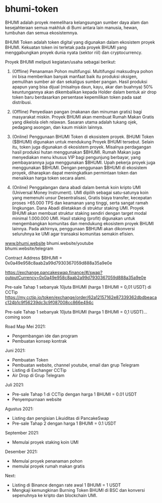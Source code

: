 # bhumi-token

BHUMI adalah proyek memelihara kelangsungan sumber daya alam dan kesejahteraan semua makhluk di Bumi antara lain manusia, hewan, tumbuhan dan semua ekosistemnya.

BHUMI Token adalah token digital yang digunakan dalam ekosistem proyek BHUMI. Kekuatan token ini terletak pada proyek BHUMI yang menggabungkan proyek dunia nyata (sektor riil) dan cryptocurrency.

Proyek BHUMI meliputi kegiatan/usaha sebagai berikut:
1. (Offline) Penanaman Pohon multifungsi. 
Multifungsi maksudnya pohon ini bisa memberikan banyak manfaat baik itu produksi oksigen, pemulihan sumber air dan sekaligus sumber pangan. Hasil produksi apapun yang bisa dijual (misalnya daun, kayu, akar dan buahnya) 50% keuntungannya akan dikembalikan kepada Holder dalam bentuk air drop token baru berdasarkan persentase kepemilikan token pada saat distribusi.

2. (Offline) Penyediaan pangan (makanan dan minuman gratis) bagi masyarakat miskin.
Proyek BHUMI akan membuat Rumah Makan Gratis yang dikelola oleh relawan. Sasaran utama adalah tukang ojek, pedagang asongan, dan kaum miskin lainnya.

3. (Online) Penggunaan BHUMI Token di ekosistem proyek.
BHUMI Token ($BHUMI) digunakan untuk mendukung Proyek BHUMI tersebut. Selain itu, token juga digunakan di ekosistem proyek. Misalnya perdagangan hasil produksi hutan menggunakan $BHUMI. Rumah Makan juga menyediakan menu khusus VIP bagi pengunjung berbayar, yang pembayarannya juga menggunakan $BHUMI. Upah pekerja proyek juga menggunakan $BHUMI. Dengan penggunaan $BHUMI di ekosistem proyek, diharapkan dapat meningkatkan permintaan token dan menaikkan harga token secara alami.

4. (Online) Penggalangan dana abadi dalam bentuk koin kripto UMI (Universal Money Instrument). UMI dipilih sebagai satu-satunya koin yang memenuhi unsur Desentralisasi, Gratis biaya transfer, kecepatan proses >65.000 TPS dan keamanan yang tinggi, serta sangat ramah lingkungan. Dana Abadi diletakkan di struktur staking UMI. Proyek BHUMI akan membuat struktur staking sendiri dengan target modal minimal 1.000.000 UMI. Hasil staking (profit) digunakan untuk mengembangkan komunitas dan mendukung ekosistem proyek BHUMI lainnya. Pada akhirnya, penggunaan $BHUMI akan dikonversi seluruhnya ke UMI agar transaksi komunitas semakin efisien.

www.bhumi.website 
bhumi.website/youtube  
bhumi.website/telegram 

Contract Address $BHUMI = 0x0a49e958c8aab2a99d7930367059d888a35a9e0e

https://exchange.pancakeswap.finance/#/swap?outputCurrency=0x0a49e958c8aab2a99d7930367059d888a35a9e0e

Pre-sale Tahap 1 sebanyak 10juta BHUMI (harga 1 BHUMI = 0,01 USDT) di CCTip https://my.cctip.io/token/exchange/order/62a12157162e87339362dbdbeacac124b1c9f56239dc3c9f087008cc866e494c

Pre-sale Tahap 1 sebanyak 10juta BHUMI (harga 1 BHUMI = 0,1 USDT)... coming soon

Road Map
Mei 2021:
- Pengembangan ide dan program
- Pembuatan konsep kontrak

Juni 2021:
- Pembuatan Token
- Pembuatan website, channel youtube, email dan grup Telegram
- Listing di Exchanger CCTip
- Air Drop di Grup Telegram

Juli 2021:
- Pre-sale Tahap 1 di CCTip dengan harga 1 BHUMI = 0.01 USDT
- Penyempurnaan website

Agustus 2021:
- Listing dan pengisian Likuiditas di PancakeSwap
- Pre-sale Tahap 2 dengan harga 1 BHUMI = 0.1 USDT

September 2021:
- Memulai proyek staking koin UMI

Desember 2021:
- Memulai proyek penanaman pohon
- memulai proyek rumah makan gratis

Next:
- Listing di Binance dengan rate awal 1 BHUMI = 1 USDT
- Mengkaji kemungkinan Burning Token BHUMI di BSC dan konversi sepenuhnya ke kripto dan blockchain UMI.
